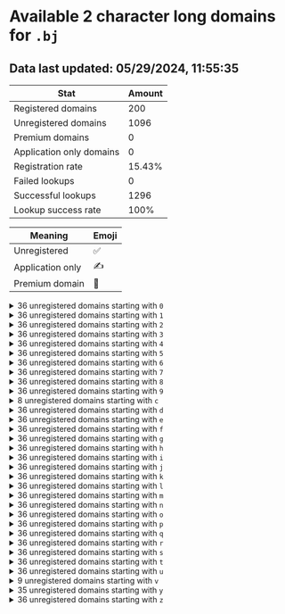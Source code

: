# Available 2 character long domains for `.bj`

## Data last updated: 05/29/2024, 11:55:35

|Stat|Amount|
|--|--|
|Registered domains|200|
|Unregistered domains|1096|
|Premium domains|0|
|Application only domains|0|
|Registration rate|15.43%|
|Failed lookups|0|
|Successful lookups|1296|
|Lookup success rate|100%|


|Meaning|Emoji|
|--|--|
|Unregistered|:white_check_mark:|
|Application only|:writing_hand:|
|Premium domain|:gem:|

<details>
<summary>36 unregistered domains starting with <bold><code>0</code></bold></summary>

|Type|Domain|
|--|--|
|:white_check_mark:|`00.bj`|
|:white_check_mark:|`01.bj`|
|:white_check_mark:|`02.bj`|
|:white_check_mark:|`03.bj`|
|:white_check_mark:|`04.bj`|
|:white_check_mark:|`05.bj`|
|:white_check_mark:|`06.bj`|
|:white_check_mark:|`07.bj`|
|:white_check_mark:|`08.bj`|
|:white_check_mark:|`09.bj`|
|:white_check_mark:|`0a.bj`|
|:white_check_mark:|`0b.bj`|
|:white_check_mark:|`0c.bj`|
|:white_check_mark:|`0d.bj`|
|:white_check_mark:|`0e.bj`|
|:white_check_mark:|`0f.bj`|
|:white_check_mark:|`0g.bj`|
|:white_check_mark:|`0h.bj`|
|:white_check_mark:|`0i.bj`|
|:white_check_mark:|`0j.bj`|
|:white_check_mark:|`0k.bj`|
|:white_check_mark:|`0l.bj`|
|:white_check_mark:|`0m.bj`|
|:white_check_mark:|`0n.bj`|
|:white_check_mark:|`0o.bj`|
|:white_check_mark:|`0p.bj`|
|:white_check_mark:|`0q.bj`|
|:white_check_mark:|`0r.bj`|
|:white_check_mark:|`0s.bj`|
|:white_check_mark:|`0t.bj`|
|:white_check_mark:|`0u.bj`|
|:white_check_mark:|`0v.bj`|
|:white_check_mark:|`0w.bj`|
|:white_check_mark:|`0x.bj`|
|:white_check_mark:|`0y.bj`|
|:white_check_mark:|`0z.bj`|
</details>
<details>
<summary>36 unregistered domains starting with <bold><code>1</code></bold></summary>

|Type|Domain|
|--|--|
|:white_check_mark:|`10.bj`|
|:white_check_mark:|`11.bj`|
|:white_check_mark:|`12.bj`|
|:white_check_mark:|`13.bj`|
|:white_check_mark:|`14.bj`|
|:white_check_mark:|`15.bj`|
|:white_check_mark:|`16.bj`|
|:white_check_mark:|`17.bj`|
|:white_check_mark:|`18.bj`|
|:white_check_mark:|`19.bj`|
|:white_check_mark:|`1a.bj`|
|:white_check_mark:|`1b.bj`|
|:white_check_mark:|`1c.bj`|
|:white_check_mark:|`1d.bj`|
|:white_check_mark:|`1e.bj`|
|:white_check_mark:|`1f.bj`|
|:white_check_mark:|`1g.bj`|
|:white_check_mark:|`1h.bj`|
|:white_check_mark:|`1i.bj`|
|:white_check_mark:|`1j.bj`|
|:white_check_mark:|`1k.bj`|
|:white_check_mark:|`1l.bj`|
|:white_check_mark:|`1m.bj`|
|:white_check_mark:|`1n.bj`|
|:white_check_mark:|`1o.bj`|
|:white_check_mark:|`1p.bj`|
|:white_check_mark:|`1q.bj`|
|:white_check_mark:|`1r.bj`|
|:white_check_mark:|`1s.bj`|
|:white_check_mark:|`1t.bj`|
|:white_check_mark:|`1u.bj`|
|:white_check_mark:|`1v.bj`|
|:white_check_mark:|`1w.bj`|
|:white_check_mark:|`1x.bj`|
|:white_check_mark:|`1y.bj`|
|:white_check_mark:|`1z.bj`|
</details>
<details>
<summary>36 unregistered domains starting with <bold><code>2</code></bold></summary>

|Type|Domain|
|--|--|
|:white_check_mark:|`20.bj`|
|:white_check_mark:|`21.bj`|
|:white_check_mark:|`22.bj`|
|:white_check_mark:|`23.bj`|
|:white_check_mark:|`24.bj`|
|:white_check_mark:|`25.bj`|
|:white_check_mark:|`26.bj`|
|:white_check_mark:|`27.bj`|
|:white_check_mark:|`28.bj`|
|:white_check_mark:|`29.bj`|
|:white_check_mark:|`2a.bj`|
|:white_check_mark:|`2b.bj`|
|:white_check_mark:|`2c.bj`|
|:white_check_mark:|`2d.bj`|
|:white_check_mark:|`2e.bj`|
|:white_check_mark:|`2f.bj`|
|:white_check_mark:|`2g.bj`|
|:white_check_mark:|`2h.bj`|
|:white_check_mark:|`2i.bj`|
|:white_check_mark:|`2j.bj`|
|:white_check_mark:|`2k.bj`|
|:white_check_mark:|`2l.bj`|
|:white_check_mark:|`2m.bj`|
|:white_check_mark:|`2n.bj`|
|:white_check_mark:|`2o.bj`|
|:white_check_mark:|`2p.bj`|
|:white_check_mark:|`2q.bj`|
|:white_check_mark:|`2r.bj`|
|:white_check_mark:|`2s.bj`|
|:white_check_mark:|`2t.bj`|
|:white_check_mark:|`2u.bj`|
|:white_check_mark:|`2v.bj`|
|:white_check_mark:|`2w.bj`|
|:white_check_mark:|`2x.bj`|
|:white_check_mark:|`2y.bj`|
|:white_check_mark:|`2z.bj`|
</details>
<details>
<summary>36 unregistered domains starting with <bold><code>3</code></bold></summary>

|Type|Domain|
|--|--|
|:white_check_mark:|`30.bj`|
|:white_check_mark:|`31.bj`|
|:white_check_mark:|`32.bj`|
|:white_check_mark:|`33.bj`|
|:white_check_mark:|`34.bj`|
|:white_check_mark:|`35.bj`|
|:white_check_mark:|`36.bj`|
|:white_check_mark:|`37.bj`|
|:white_check_mark:|`38.bj`|
|:white_check_mark:|`39.bj`|
|:white_check_mark:|`3a.bj`|
|:white_check_mark:|`3b.bj`|
|:white_check_mark:|`3c.bj`|
|:white_check_mark:|`3d.bj`|
|:white_check_mark:|`3e.bj`|
|:white_check_mark:|`3f.bj`|
|:white_check_mark:|`3g.bj`|
|:white_check_mark:|`3h.bj`|
|:white_check_mark:|`3i.bj`|
|:white_check_mark:|`3j.bj`|
|:white_check_mark:|`3k.bj`|
|:white_check_mark:|`3l.bj`|
|:white_check_mark:|`3m.bj`|
|:white_check_mark:|`3n.bj`|
|:white_check_mark:|`3o.bj`|
|:white_check_mark:|`3p.bj`|
|:white_check_mark:|`3q.bj`|
|:white_check_mark:|`3r.bj`|
|:white_check_mark:|`3s.bj`|
|:white_check_mark:|`3t.bj`|
|:white_check_mark:|`3u.bj`|
|:white_check_mark:|`3v.bj`|
|:white_check_mark:|`3w.bj`|
|:white_check_mark:|`3x.bj`|
|:white_check_mark:|`3y.bj`|
|:white_check_mark:|`3z.bj`|
</details>
<details>
<summary>36 unregistered domains starting with <bold><code>4</code></bold></summary>

|Type|Domain|
|--|--|
|:white_check_mark:|`40.bj`|
|:white_check_mark:|`41.bj`|
|:white_check_mark:|`42.bj`|
|:white_check_mark:|`43.bj`|
|:white_check_mark:|`44.bj`|
|:white_check_mark:|`45.bj`|
|:white_check_mark:|`46.bj`|
|:white_check_mark:|`47.bj`|
|:white_check_mark:|`48.bj`|
|:white_check_mark:|`49.bj`|
|:white_check_mark:|`4a.bj`|
|:white_check_mark:|`4b.bj`|
|:white_check_mark:|`4c.bj`|
|:white_check_mark:|`4d.bj`|
|:white_check_mark:|`4e.bj`|
|:white_check_mark:|`4f.bj`|
|:white_check_mark:|`4g.bj`|
|:white_check_mark:|`4h.bj`|
|:white_check_mark:|`4i.bj`|
|:white_check_mark:|`4j.bj`|
|:white_check_mark:|`4k.bj`|
|:white_check_mark:|`4l.bj`|
|:white_check_mark:|`4m.bj`|
|:white_check_mark:|`4n.bj`|
|:white_check_mark:|`4o.bj`|
|:white_check_mark:|`4p.bj`|
|:white_check_mark:|`4q.bj`|
|:white_check_mark:|`4r.bj`|
|:white_check_mark:|`4s.bj`|
|:white_check_mark:|`4t.bj`|
|:white_check_mark:|`4u.bj`|
|:white_check_mark:|`4v.bj`|
|:white_check_mark:|`4w.bj`|
|:white_check_mark:|`4x.bj`|
|:white_check_mark:|`4y.bj`|
|:white_check_mark:|`4z.bj`|
</details>
<details>
<summary>36 unregistered domains starting with <bold><code>5</code></bold></summary>

|Type|Domain|
|--|--|
|:white_check_mark:|`50.bj`|
|:white_check_mark:|`51.bj`|
|:white_check_mark:|`52.bj`|
|:white_check_mark:|`53.bj`|
|:white_check_mark:|`54.bj`|
|:white_check_mark:|`55.bj`|
|:white_check_mark:|`56.bj`|
|:white_check_mark:|`57.bj`|
|:white_check_mark:|`58.bj`|
|:white_check_mark:|`59.bj`|
|:white_check_mark:|`5a.bj`|
|:white_check_mark:|`5b.bj`|
|:white_check_mark:|`5c.bj`|
|:white_check_mark:|`5d.bj`|
|:white_check_mark:|`5e.bj`|
|:white_check_mark:|`5f.bj`|
|:white_check_mark:|`5g.bj`|
|:white_check_mark:|`5h.bj`|
|:white_check_mark:|`5i.bj`|
|:white_check_mark:|`5j.bj`|
|:white_check_mark:|`5k.bj`|
|:white_check_mark:|`5l.bj`|
|:white_check_mark:|`5m.bj`|
|:white_check_mark:|`5n.bj`|
|:white_check_mark:|`5o.bj`|
|:white_check_mark:|`5p.bj`|
|:white_check_mark:|`5q.bj`|
|:white_check_mark:|`5r.bj`|
|:white_check_mark:|`5s.bj`|
|:white_check_mark:|`5t.bj`|
|:white_check_mark:|`5u.bj`|
|:white_check_mark:|`5v.bj`|
|:white_check_mark:|`5w.bj`|
|:white_check_mark:|`5x.bj`|
|:white_check_mark:|`5y.bj`|
|:white_check_mark:|`5z.bj`|
</details>
<details>
<summary>36 unregistered domains starting with <bold><code>6</code></bold></summary>

|Type|Domain|
|--|--|
|:white_check_mark:|`60.bj`|
|:white_check_mark:|`61.bj`|
|:white_check_mark:|`62.bj`|
|:white_check_mark:|`63.bj`|
|:white_check_mark:|`64.bj`|
|:white_check_mark:|`65.bj`|
|:white_check_mark:|`66.bj`|
|:white_check_mark:|`67.bj`|
|:white_check_mark:|`68.bj`|
|:white_check_mark:|`69.bj`|
|:white_check_mark:|`6a.bj`|
|:white_check_mark:|`6b.bj`|
|:white_check_mark:|`6c.bj`|
|:white_check_mark:|`6d.bj`|
|:white_check_mark:|`6e.bj`|
|:white_check_mark:|`6f.bj`|
|:white_check_mark:|`6g.bj`|
|:white_check_mark:|`6h.bj`|
|:white_check_mark:|`6i.bj`|
|:white_check_mark:|`6j.bj`|
|:white_check_mark:|`6k.bj`|
|:white_check_mark:|`6l.bj`|
|:white_check_mark:|`6m.bj`|
|:white_check_mark:|`6n.bj`|
|:white_check_mark:|`6o.bj`|
|:white_check_mark:|`6p.bj`|
|:white_check_mark:|`6q.bj`|
|:white_check_mark:|`6r.bj`|
|:white_check_mark:|`6s.bj`|
|:white_check_mark:|`6t.bj`|
|:white_check_mark:|`6u.bj`|
|:white_check_mark:|`6v.bj`|
|:white_check_mark:|`6w.bj`|
|:white_check_mark:|`6x.bj`|
|:white_check_mark:|`6y.bj`|
|:white_check_mark:|`6z.bj`|
</details>
<details>
<summary>36 unregistered domains starting with <bold><code>7</code></bold></summary>

|Type|Domain|
|--|--|
|:white_check_mark:|`70.bj`|
|:white_check_mark:|`71.bj`|
|:white_check_mark:|`72.bj`|
|:white_check_mark:|`73.bj`|
|:white_check_mark:|`74.bj`|
|:white_check_mark:|`75.bj`|
|:white_check_mark:|`76.bj`|
|:white_check_mark:|`77.bj`|
|:white_check_mark:|`78.bj`|
|:white_check_mark:|`79.bj`|
|:white_check_mark:|`7a.bj`|
|:white_check_mark:|`7b.bj`|
|:white_check_mark:|`7c.bj`|
|:white_check_mark:|`7d.bj`|
|:white_check_mark:|`7e.bj`|
|:white_check_mark:|`7f.bj`|
|:white_check_mark:|`7g.bj`|
|:white_check_mark:|`7h.bj`|
|:white_check_mark:|`7i.bj`|
|:white_check_mark:|`7j.bj`|
|:white_check_mark:|`7k.bj`|
|:white_check_mark:|`7l.bj`|
|:white_check_mark:|`7m.bj`|
|:white_check_mark:|`7n.bj`|
|:white_check_mark:|`7o.bj`|
|:white_check_mark:|`7p.bj`|
|:white_check_mark:|`7q.bj`|
|:white_check_mark:|`7r.bj`|
|:white_check_mark:|`7s.bj`|
|:white_check_mark:|`7t.bj`|
|:white_check_mark:|`7u.bj`|
|:white_check_mark:|`7v.bj`|
|:white_check_mark:|`7w.bj`|
|:white_check_mark:|`7x.bj`|
|:white_check_mark:|`7y.bj`|
|:white_check_mark:|`7z.bj`|
</details>
<details>
<summary>36 unregistered domains starting with <bold><code>8</code></bold></summary>

|Type|Domain|
|--|--|
|:white_check_mark:|`80.bj`|
|:white_check_mark:|`81.bj`|
|:white_check_mark:|`82.bj`|
|:white_check_mark:|`83.bj`|
|:white_check_mark:|`84.bj`|
|:white_check_mark:|`85.bj`|
|:white_check_mark:|`86.bj`|
|:white_check_mark:|`87.bj`|
|:white_check_mark:|`88.bj`|
|:white_check_mark:|`89.bj`|
|:white_check_mark:|`8a.bj`|
|:white_check_mark:|`8b.bj`|
|:white_check_mark:|`8c.bj`|
|:white_check_mark:|`8d.bj`|
|:white_check_mark:|`8e.bj`|
|:white_check_mark:|`8f.bj`|
|:white_check_mark:|`8g.bj`|
|:white_check_mark:|`8h.bj`|
|:white_check_mark:|`8i.bj`|
|:white_check_mark:|`8j.bj`|
|:white_check_mark:|`8k.bj`|
|:white_check_mark:|`8l.bj`|
|:white_check_mark:|`8m.bj`|
|:white_check_mark:|`8n.bj`|
|:white_check_mark:|`8o.bj`|
|:white_check_mark:|`8p.bj`|
|:white_check_mark:|`8q.bj`|
|:white_check_mark:|`8r.bj`|
|:white_check_mark:|`8s.bj`|
|:white_check_mark:|`8t.bj`|
|:white_check_mark:|`8u.bj`|
|:white_check_mark:|`8v.bj`|
|:white_check_mark:|`8w.bj`|
|:white_check_mark:|`8x.bj`|
|:white_check_mark:|`8y.bj`|
|:white_check_mark:|`8z.bj`|
</details>
<details>
<summary>36 unregistered domains starting with <bold><code>9</code></bold></summary>

|Type|Domain|
|--|--|
|:white_check_mark:|`90.bj`|
|:white_check_mark:|`91.bj`|
|:white_check_mark:|`92.bj`|
|:white_check_mark:|`93.bj`|
|:white_check_mark:|`94.bj`|
|:white_check_mark:|`95.bj`|
|:white_check_mark:|`96.bj`|
|:white_check_mark:|`97.bj`|
|:white_check_mark:|`98.bj`|
|:white_check_mark:|`99.bj`|
|:white_check_mark:|`9a.bj`|
|:white_check_mark:|`9b.bj`|
|:white_check_mark:|`9c.bj`|
|:white_check_mark:|`9d.bj`|
|:white_check_mark:|`9e.bj`|
|:white_check_mark:|`9f.bj`|
|:white_check_mark:|`9g.bj`|
|:white_check_mark:|`9h.bj`|
|:white_check_mark:|`9i.bj`|
|:white_check_mark:|`9j.bj`|
|:white_check_mark:|`9k.bj`|
|:white_check_mark:|`9l.bj`|
|:white_check_mark:|`9m.bj`|
|:white_check_mark:|`9n.bj`|
|:white_check_mark:|`9o.bj`|
|:white_check_mark:|`9p.bj`|
|:white_check_mark:|`9q.bj`|
|:white_check_mark:|`9r.bj`|
|:white_check_mark:|`9s.bj`|
|:white_check_mark:|`9t.bj`|
|:white_check_mark:|`9u.bj`|
|:white_check_mark:|`9v.bj`|
|:white_check_mark:|`9w.bj`|
|:white_check_mark:|`9x.bj`|
|:white_check_mark:|`9y.bj`|
|:white_check_mark:|`9z.bj`|
</details>
<details>
<summary>8 unregistered domains starting with <bold><code>c</code></bold></summary>

|Type|Domain|
|--|--|
|:white_check_mark:|`c2.bj`|
|:white_check_mark:|`c3.bj`|
|:white_check_mark:|`c4.bj`|
|:white_check_mark:|`c5.bj`|
|:white_check_mark:|`c6.bj`|
|:white_check_mark:|`c7.bj`|
|:white_check_mark:|`c8.bj`|
|:white_check_mark:|`c9.bj`|
</details>
<details>
<summary>36 unregistered domains starting with <bold><code>d</code></bold></summary>

|Type|Domain|
|--|--|
|:white_check_mark:|`d0.bj`|
|:white_check_mark:|`d1.bj`|
|:white_check_mark:|`d2.bj`|
|:white_check_mark:|`d3.bj`|
|:white_check_mark:|`d4.bj`|
|:white_check_mark:|`d5.bj`|
|:white_check_mark:|`d6.bj`|
|:white_check_mark:|`d7.bj`|
|:white_check_mark:|`d8.bj`|
|:white_check_mark:|`d9.bj`|
|:white_check_mark:|`da.bj`|
|:white_check_mark:|`db.bj`|
|:white_check_mark:|`dc.bj`|
|:white_check_mark:|`dd.bj`|
|:white_check_mark:|`de.bj`|
|:white_check_mark:|`df.bj`|
|:white_check_mark:|`dg.bj`|
|:white_check_mark:|`dh.bj`|
|:white_check_mark:|`di.bj`|
|:white_check_mark:|`dj.bj`|
|:white_check_mark:|`dk.bj`|
|:white_check_mark:|`dl.bj`|
|:white_check_mark:|`dm.bj`|
|:white_check_mark:|`dn.bj`|
|:white_check_mark:|`do.bj`|
|:white_check_mark:|`dp.bj`|
|:white_check_mark:|`dq.bj`|
|:white_check_mark:|`dr.bj`|
|:white_check_mark:|`ds.bj`|
|:white_check_mark:|`dt.bj`|
|:white_check_mark:|`du.bj`|
|:white_check_mark:|`dv.bj`|
|:white_check_mark:|`dw.bj`|
|:white_check_mark:|`dx.bj`|
|:white_check_mark:|`dy.bj`|
|:white_check_mark:|`dz.bj`|
</details>
<details>
<summary>36 unregistered domains starting with <bold><code>e</code></bold></summary>

|Type|Domain|
|--|--|
|:white_check_mark:|`e0.bj`|
|:white_check_mark:|`e1.bj`|
|:white_check_mark:|`e2.bj`|
|:white_check_mark:|`e3.bj`|
|:white_check_mark:|`e4.bj`|
|:white_check_mark:|`e5.bj`|
|:white_check_mark:|`e6.bj`|
|:white_check_mark:|`e7.bj`|
|:white_check_mark:|`e8.bj`|
|:white_check_mark:|`e9.bj`|
|:white_check_mark:|`ea.bj`|
|:white_check_mark:|`eb.bj`|
|:white_check_mark:|`ec.bj`|
|:white_check_mark:|`ed.bj`|
|:white_check_mark:|`ee.bj`|
|:white_check_mark:|`ef.bj`|
|:white_check_mark:|`eg.bj`|
|:white_check_mark:|`eh.bj`|
|:white_check_mark:|`ei.bj`|
|:white_check_mark:|`ej.bj`|
|:white_check_mark:|`ek.bj`|
|:white_check_mark:|`el.bj`|
|:white_check_mark:|`em.bj`|
|:white_check_mark:|`en.bj`|
|:white_check_mark:|`eo.bj`|
|:white_check_mark:|`ep.bj`|
|:white_check_mark:|`eq.bj`|
|:white_check_mark:|`er.bj`|
|:white_check_mark:|`es.bj`|
|:white_check_mark:|`et.bj`|
|:white_check_mark:|`eu.bj`|
|:white_check_mark:|`ev.bj`|
|:white_check_mark:|`ew.bj`|
|:white_check_mark:|`ex.bj`|
|:white_check_mark:|`ey.bj`|
|:white_check_mark:|`ez.bj`|
</details>
<details>
<summary>36 unregistered domains starting with <bold><code>f</code></bold></summary>

|Type|Domain|
|--|--|
|:white_check_mark:|`f0.bj`|
|:white_check_mark:|`f1.bj`|
|:white_check_mark:|`f2.bj`|
|:white_check_mark:|`f3.bj`|
|:white_check_mark:|`f4.bj`|
|:white_check_mark:|`f5.bj`|
|:white_check_mark:|`f6.bj`|
|:white_check_mark:|`f7.bj`|
|:white_check_mark:|`f8.bj`|
|:white_check_mark:|`f9.bj`|
|:white_check_mark:|`fa.bj`|
|:white_check_mark:|`fb.bj`|
|:white_check_mark:|`fc.bj`|
|:white_check_mark:|`fd.bj`|
|:white_check_mark:|`fe.bj`|
|:white_check_mark:|`ff.bj`|
|:white_check_mark:|`fg.bj`|
|:white_check_mark:|`fh.bj`|
|:white_check_mark:|`fi.bj`|
|:white_check_mark:|`fj.bj`|
|:white_check_mark:|`fk.bj`|
|:white_check_mark:|`fl.bj`|
|:white_check_mark:|`fm.bj`|
|:white_check_mark:|`fn.bj`|
|:white_check_mark:|`fo.bj`|
|:white_check_mark:|`fp.bj`|
|:white_check_mark:|`fq.bj`|
|:white_check_mark:|`fr.bj`|
|:white_check_mark:|`fs.bj`|
|:white_check_mark:|`ft.bj`|
|:white_check_mark:|`fu.bj`|
|:white_check_mark:|`fv.bj`|
|:white_check_mark:|`fw.bj`|
|:white_check_mark:|`fx.bj`|
|:white_check_mark:|`fy.bj`|
|:white_check_mark:|`fz.bj`|
</details>
<details>
<summary>36 unregistered domains starting with <bold><code>g</code></bold></summary>

|Type|Domain|
|--|--|
|:white_check_mark:|`g0.bj`|
|:white_check_mark:|`g1.bj`|
|:white_check_mark:|`g2.bj`|
|:white_check_mark:|`g3.bj`|
|:white_check_mark:|`g4.bj`|
|:white_check_mark:|`g5.bj`|
|:white_check_mark:|`g6.bj`|
|:white_check_mark:|`g7.bj`|
|:white_check_mark:|`g8.bj`|
|:white_check_mark:|`g9.bj`|
|:white_check_mark:|`ga.bj`|
|:white_check_mark:|`gb.bj`|
|:white_check_mark:|`gc.bj`|
|:white_check_mark:|`gd.bj`|
|:white_check_mark:|`ge.bj`|
|:white_check_mark:|`gf.bj`|
|:white_check_mark:|`gg.bj`|
|:white_check_mark:|`gh.bj`|
|:white_check_mark:|`gi.bj`|
|:white_check_mark:|`gj.bj`|
|:white_check_mark:|`gk.bj`|
|:white_check_mark:|`gl.bj`|
|:white_check_mark:|`gm.bj`|
|:white_check_mark:|`gn.bj`|
|:white_check_mark:|`go.bj`|
|:white_check_mark:|`gp.bj`|
|:white_check_mark:|`gq.bj`|
|:white_check_mark:|`gr.bj`|
|:white_check_mark:|`gs.bj`|
|:white_check_mark:|`gt.bj`|
|:white_check_mark:|`gu.bj`|
|:white_check_mark:|`gv.bj`|
|:white_check_mark:|`gw.bj`|
|:white_check_mark:|`gx.bj`|
|:white_check_mark:|`gy.bj`|
|:white_check_mark:|`gz.bj`|
</details>
<details>
<summary>36 unregistered domains starting with <bold><code>h</code></bold></summary>

|Type|Domain|
|--|--|
|:white_check_mark:|`h0.bj`|
|:white_check_mark:|`h1.bj`|
|:white_check_mark:|`h2.bj`|
|:white_check_mark:|`h3.bj`|
|:white_check_mark:|`h4.bj`|
|:white_check_mark:|`h5.bj`|
|:white_check_mark:|`h6.bj`|
|:white_check_mark:|`h7.bj`|
|:white_check_mark:|`h8.bj`|
|:white_check_mark:|`h9.bj`|
|:white_check_mark:|`ha.bj`|
|:white_check_mark:|`hb.bj`|
|:white_check_mark:|`hc.bj`|
|:white_check_mark:|`hd.bj`|
|:white_check_mark:|`he.bj`|
|:white_check_mark:|`hf.bj`|
|:white_check_mark:|`hg.bj`|
|:white_check_mark:|`hh.bj`|
|:white_check_mark:|`hi.bj`|
|:white_check_mark:|`hj.bj`|
|:white_check_mark:|`hk.bj`|
|:white_check_mark:|`hl.bj`|
|:white_check_mark:|`hm.bj`|
|:white_check_mark:|`hn.bj`|
|:white_check_mark:|`ho.bj`|
|:white_check_mark:|`hp.bj`|
|:white_check_mark:|`hq.bj`|
|:white_check_mark:|`hr.bj`|
|:white_check_mark:|`hs.bj`|
|:white_check_mark:|`ht.bj`|
|:white_check_mark:|`hu.bj`|
|:white_check_mark:|`hv.bj`|
|:white_check_mark:|`hw.bj`|
|:white_check_mark:|`hx.bj`|
|:white_check_mark:|`hy.bj`|
|:white_check_mark:|`hz.bj`|
</details>
<details>
<summary>36 unregistered domains starting with <bold><code>i</code></bold></summary>

|Type|Domain|
|--|--|
|:white_check_mark:|`i0.bj`|
|:white_check_mark:|`i1.bj`|
|:white_check_mark:|`i2.bj`|
|:white_check_mark:|`i3.bj`|
|:white_check_mark:|`i4.bj`|
|:white_check_mark:|`i5.bj`|
|:white_check_mark:|`i6.bj`|
|:white_check_mark:|`i7.bj`|
|:white_check_mark:|`i8.bj`|
|:white_check_mark:|`i9.bj`|
|:white_check_mark:|`ia.bj`|
|:white_check_mark:|`ib.bj`|
|:white_check_mark:|`ic.bj`|
|:white_check_mark:|`id.bj`|
|:white_check_mark:|`ie.bj`|
|:white_check_mark:|`if.bj`|
|:white_check_mark:|`ig.bj`|
|:white_check_mark:|`ih.bj`|
|:white_check_mark:|`ii.bj`|
|:white_check_mark:|`ij.bj`|
|:white_check_mark:|`ik.bj`|
|:white_check_mark:|`il.bj`|
|:white_check_mark:|`im.bj`|
|:white_check_mark:|`in.bj`|
|:white_check_mark:|`io.bj`|
|:white_check_mark:|`ip.bj`|
|:white_check_mark:|`iq.bj`|
|:white_check_mark:|`ir.bj`|
|:white_check_mark:|`is.bj`|
|:white_check_mark:|`it.bj`|
|:white_check_mark:|`iu.bj`|
|:white_check_mark:|`iv.bj`|
|:white_check_mark:|`iw.bj`|
|:white_check_mark:|`ix.bj`|
|:white_check_mark:|`iy.bj`|
|:white_check_mark:|`iz.bj`|
</details>
<details>
<summary>36 unregistered domains starting with <bold><code>j</code></bold></summary>

|Type|Domain|
|--|--|
|:white_check_mark:|`j0.bj`|
|:white_check_mark:|`j1.bj`|
|:white_check_mark:|`j2.bj`|
|:white_check_mark:|`j3.bj`|
|:white_check_mark:|`j4.bj`|
|:white_check_mark:|`j5.bj`|
|:white_check_mark:|`j6.bj`|
|:white_check_mark:|`j7.bj`|
|:white_check_mark:|`j8.bj`|
|:white_check_mark:|`j9.bj`|
|:white_check_mark:|`ja.bj`|
|:white_check_mark:|`jb.bj`|
|:white_check_mark:|`jc.bj`|
|:white_check_mark:|`jd.bj`|
|:white_check_mark:|`je.bj`|
|:white_check_mark:|`jf.bj`|
|:white_check_mark:|`jg.bj`|
|:white_check_mark:|`jh.bj`|
|:white_check_mark:|`ji.bj`|
|:white_check_mark:|`jj.bj`|
|:white_check_mark:|`jk.bj`|
|:white_check_mark:|`jl.bj`|
|:white_check_mark:|`jm.bj`|
|:white_check_mark:|`jn.bj`|
|:white_check_mark:|`jo.bj`|
|:white_check_mark:|`jp.bj`|
|:white_check_mark:|`jq.bj`|
|:white_check_mark:|`jr.bj`|
|:white_check_mark:|`js.bj`|
|:white_check_mark:|`jt.bj`|
|:white_check_mark:|`ju.bj`|
|:white_check_mark:|`jv.bj`|
|:white_check_mark:|`jw.bj`|
|:white_check_mark:|`jx.bj`|
|:white_check_mark:|`jy.bj`|
|:white_check_mark:|`jz.bj`|
</details>
<details>
<summary>36 unregistered domains starting with <bold><code>k</code></bold></summary>

|Type|Domain|
|--|--|
|:white_check_mark:|`k0.bj`|
|:white_check_mark:|`k1.bj`|
|:white_check_mark:|`k2.bj`|
|:white_check_mark:|`k3.bj`|
|:white_check_mark:|`k4.bj`|
|:white_check_mark:|`k5.bj`|
|:white_check_mark:|`k6.bj`|
|:white_check_mark:|`k7.bj`|
|:white_check_mark:|`k8.bj`|
|:white_check_mark:|`k9.bj`|
|:white_check_mark:|`ka.bj`|
|:white_check_mark:|`kb.bj`|
|:white_check_mark:|`kc.bj`|
|:white_check_mark:|`kd.bj`|
|:white_check_mark:|`ke.bj`|
|:white_check_mark:|`kf.bj`|
|:white_check_mark:|`kg.bj`|
|:white_check_mark:|`kh.bj`|
|:white_check_mark:|`ki.bj`|
|:white_check_mark:|`kj.bj`|
|:white_check_mark:|`kk.bj`|
|:white_check_mark:|`kl.bj`|
|:white_check_mark:|`km.bj`|
|:white_check_mark:|`kn.bj`|
|:white_check_mark:|`ko.bj`|
|:white_check_mark:|`kp.bj`|
|:white_check_mark:|`kq.bj`|
|:white_check_mark:|`kr.bj`|
|:white_check_mark:|`ks.bj`|
|:white_check_mark:|`kt.bj`|
|:white_check_mark:|`ku.bj`|
|:white_check_mark:|`kv.bj`|
|:white_check_mark:|`kw.bj`|
|:white_check_mark:|`kx.bj`|
|:white_check_mark:|`ky.bj`|
|:white_check_mark:|`kz.bj`|
</details>
<details>
<summary>36 unregistered domains starting with <bold><code>l</code></bold></summary>

|Type|Domain|
|--|--|
|:white_check_mark:|`l0.bj`|
|:white_check_mark:|`l1.bj`|
|:white_check_mark:|`l2.bj`|
|:white_check_mark:|`l3.bj`|
|:white_check_mark:|`l4.bj`|
|:white_check_mark:|`l5.bj`|
|:white_check_mark:|`l6.bj`|
|:white_check_mark:|`l7.bj`|
|:white_check_mark:|`l8.bj`|
|:white_check_mark:|`l9.bj`|
|:white_check_mark:|`la.bj`|
|:white_check_mark:|`lb.bj`|
|:white_check_mark:|`lc.bj`|
|:white_check_mark:|`ld.bj`|
|:white_check_mark:|`le.bj`|
|:white_check_mark:|`lf.bj`|
|:white_check_mark:|`lg.bj`|
|:white_check_mark:|`lh.bj`|
|:white_check_mark:|`li.bj`|
|:white_check_mark:|`lj.bj`|
|:white_check_mark:|`lk.bj`|
|:white_check_mark:|`ll.bj`|
|:white_check_mark:|`lm.bj`|
|:white_check_mark:|`ln.bj`|
|:white_check_mark:|`lo.bj`|
|:white_check_mark:|`lp.bj`|
|:white_check_mark:|`lq.bj`|
|:white_check_mark:|`lr.bj`|
|:white_check_mark:|`ls.bj`|
|:white_check_mark:|`lt.bj`|
|:white_check_mark:|`lu.bj`|
|:white_check_mark:|`lv.bj`|
|:white_check_mark:|`lw.bj`|
|:white_check_mark:|`lx.bj`|
|:white_check_mark:|`ly.bj`|
|:white_check_mark:|`lz.bj`|
</details>
<details>
<summary>36 unregistered domains starting with <bold><code>m</code></bold></summary>

|Type|Domain|
|--|--|
|:white_check_mark:|`m0.bj`|
|:white_check_mark:|`m1.bj`|
|:white_check_mark:|`m2.bj`|
|:white_check_mark:|`m3.bj`|
|:white_check_mark:|`m4.bj`|
|:white_check_mark:|`m5.bj`|
|:white_check_mark:|`m6.bj`|
|:white_check_mark:|`m7.bj`|
|:white_check_mark:|`m8.bj`|
|:white_check_mark:|`m9.bj`|
|:white_check_mark:|`ma.bj`|
|:white_check_mark:|`mb.bj`|
|:white_check_mark:|`mc.bj`|
|:white_check_mark:|`md.bj`|
|:white_check_mark:|`me.bj`|
|:white_check_mark:|`mf.bj`|
|:white_check_mark:|`mg.bj`|
|:white_check_mark:|`mh.bj`|
|:white_check_mark:|`mi.bj`|
|:white_check_mark:|`mj.bj`|
|:white_check_mark:|`mk.bj`|
|:white_check_mark:|`ml.bj`|
|:white_check_mark:|`mm.bj`|
|:white_check_mark:|`mn.bj`|
|:white_check_mark:|`mo.bj`|
|:white_check_mark:|`mp.bj`|
|:white_check_mark:|`mq.bj`|
|:white_check_mark:|`mr.bj`|
|:white_check_mark:|`ms.bj`|
|:white_check_mark:|`mt.bj`|
|:white_check_mark:|`mu.bj`|
|:white_check_mark:|`mv.bj`|
|:white_check_mark:|`mw.bj`|
|:white_check_mark:|`mx.bj`|
|:white_check_mark:|`my.bj`|
|:white_check_mark:|`mz.bj`|
</details>
<details>
<summary>36 unregistered domains starting with <bold><code>n</code></bold></summary>

|Type|Domain|
|--|--|
|:white_check_mark:|`n0.bj`|
|:white_check_mark:|`n1.bj`|
|:white_check_mark:|`n2.bj`|
|:white_check_mark:|`n3.bj`|
|:white_check_mark:|`n4.bj`|
|:white_check_mark:|`n5.bj`|
|:white_check_mark:|`n6.bj`|
|:white_check_mark:|`n7.bj`|
|:white_check_mark:|`n8.bj`|
|:white_check_mark:|`n9.bj`|
|:white_check_mark:|`na.bj`|
|:white_check_mark:|`nb.bj`|
|:white_check_mark:|`nc.bj`|
|:white_check_mark:|`nd.bj`|
|:white_check_mark:|`ne.bj`|
|:white_check_mark:|`nf.bj`|
|:white_check_mark:|`ng.bj`|
|:white_check_mark:|`nh.bj`|
|:white_check_mark:|`ni.bj`|
|:white_check_mark:|`nj.bj`|
|:white_check_mark:|`nk.bj`|
|:white_check_mark:|`nl.bj`|
|:white_check_mark:|`nm.bj`|
|:white_check_mark:|`nn.bj`|
|:white_check_mark:|`no.bj`|
|:white_check_mark:|`np.bj`|
|:white_check_mark:|`nq.bj`|
|:white_check_mark:|`nr.bj`|
|:white_check_mark:|`ns.bj`|
|:white_check_mark:|`nt.bj`|
|:white_check_mark:|`nu.bj`|
|:white_check_mark:|`nv.bj`|
|:white_check_mark:|`nw.bj`|
|:white_check_mark:|`nx.bj`|
|:white_check_mark:|`ny.bj`|
|:white_check_mark:|`nz.bj`|
</details>
<details>
<summary>36 unregistered domains starting with <bold><code>o</code></bold></summary>

|Type|Domain|
|--|--|
|:white_check_mark:|`o0.bj`|
|:white_check_mark:|`o1.bj`|
|:white_check_mark:|`o2.bj`|
|:white_check_mark:|`o3.bj`|
|:white_check_mark:|`o4.bj`|
|:white_check_mark:|`o5.bj`|
|:white_check_mark:|`o6.bj`|
|:white_check_mark:|`o7.bj`|
|:white_check_mark:|`o8.bj`|
|:white_check_mark:|`o9.bj`|
|:white_check_mark:|`oa.bj`|
|:white_check_mark:|`ob.bj`|
|:white_check_mark:|`oc.bj`|
|:white_check_mark:|`od.bj`|
|:white_check_mark:|`oe.bj`|
|:white_check_mark:|`of.bj`|
|:white_check_mark:|`og.bj`|
|:white_check_mark:|`oh.bj`|
|:white_check_mark:|`oi.bj`|
|:white_check_mark:|`oj.bj`|
|:white_check_mark:|`ok.bj`|
|:white_check_mark:|`ol.bj`|
|:white_check_mark:|`om.bj`|
|:white_check_mark:|`on.bj`|
|:white_check_mark:|`oo.bj`|
|:white_check_mark:|`op.bj`|
|:white_check_mark:|`oq.bj`|
|:white_check_mark:|`or.bj`|
|:white_check_mark:|`os.bj`|
|:white_check_mark:|`ot.bj`|
|:white_check_mark:|`ou.bj`|
|:white_check_mark:|`ov.bj`|
|:white_check_mark:|`ow.bj`|
|:white_check_mark:|`ox.bj`|
|:white_check_mark:|`oy.bj`|
|:white_check_mark:|`oz.bj`|
</details>
<details>
<summary>36 unregistered domains starting with <bold><code>p</code></bold></summary>

|Type|Domain|
|--|--|
|:white_check_mark:|`p0.bj`|
|:white_check_mark:|`p1.bj`|
|:white_check_mark:|`p2.bj`|
|:white_check_mark:|`p3.bj`|
|:white_check_mark:|`p4.bj`|
|:white_check_mark:|`p5.bj`|
|:white_check_mark:|`p6.bj`|
|:white_check_mark:|`p7.bj`|
|:white_check_mark:|`p8.bj`|
|:white_check_mark:|`p9.bj`|
|:white_check_mark:|`pa.bj`|
|:white_check_mark:|`pb.bj`|
|:white_check_mark:|`pc.bj`|
|:white_check_mark:|`pd.bj`|
|:white_check_mark:|`pe.bj`|
|:white_check_mark:|`pf.bj`|
|:white_check_mark:|`pg.bj`|
|:white_check_mark:|`ph.bj`|
|:white_check_mark:|`pi.bj`|
|:white_check_mark:|`pj.bj`|
|:white_check_mark:|`pk.bj`|
|:white_check_mark:|`pl.bj`|
|:white_check_mark:|`pm.bj`|
|:white_check_mark:|`pn.bj`|
|:white_check_mark:|`po.bj`|
|:white_check_mark:|`pp.bj`|
|:white_check_mark:|`pq.bj`|
|:white_check_mark:|`pr.bj`|
|:white_check_mark:|`ps.bj`|
|:white_check_mark:|`pt.bj`|
|:white_check_mark:|`pu.bj`|
|:white_check_mark:|`pv.bj`|
|:white_check_mark:|`pw.bj`|
|:white_check_mark:|`px.bj`|
|:white_check_mark:|`py.bj`|
|:white_check_mark:|`pz.bj`|
</details>
<details>
<summary>36 unregistered domains starting with <bold><code>q</code></bold></summary>

|Type|Domain|
|--|--|
|:white_check_mark:|`q0.bj`|
|:white_check_mark:|`q1.bj`|
|:white_check_mark:|`q2.bj`|
|:white_check_mark:|`q3.bj`|
|:white_check_mark:|`q4.bj`|
|:white_check_mark:|`q5.bj`|
|:white_check_mark:|`q6.bj`|
|:white_check_mark:|`q7.bj`|
|:white_check_mark:|`q8.bj`|
|:white_check_mark:|`q9.bj`|
|:white_check_mark:|`qa.bj`|
|:white_check_mark:|`qb.bj`|
|:white_check_mark:|`qc.bj`|
|:white_check_mark:|`qd.bj`|
|:white_check_mark:|`qe.bj`|
|:white_check_mark:|`qf.bj`|
|:white_check_mark:|`qg.bj`|
|:white_check_mark:|`qh.bj`|
|:white_check_mark:|`qi.bj`|
|:white_check_mark:|`qj.bj`|
|:white_check_mark:|`qk.bj`|
|:white_check_mark:|`ql.bj`|
|:white_check_mark:|`qm.bj`|
|:white_check_mark:|`qn.bj`|
|:white_check_mark:|`qo.bj`|
|:white_check_mark:|`qp.bj`|
|:white_check_mark:|`qq.bj`|
|:white_check_mark:|`qr.bj`|
|:white_check_mark:|`qs.bj`|
|:white_check_mark:|`qt.bj`|
|:white_check_mark:|`qu.bj`|
|:white_check_mark:|`qv.bj`|
|:white_check_mark:|`qw.bj`|
|:white_check_mark:|`qx.bj`|
|:white_check_mark:|`qy.bj`|
|:white_check_mark:|`qz.bj`|
</details>
<details>
<summary>36 unregistered domains starting with <bold><code>r</code></bold></summary>

|Type|Domain|
|--|--|
|:white_check_mark:|`r0.bj`|
|:white_check_mark:|`r1.bj`|
|:white_check_mark:|`r2.bj`|
|:white_check_mark:|`r3.bj`|
|:white_check_mark:|`r4.bj`|
|:white_check_mark:|`r5.bj`|
|:white_check_mark:|`r6.bj`|
|:white_check_mark:|`r7.bj`|
|:white_check_mark:|`r8.bj`|
|:white_check_mark:|`r9.bj`|
|:white_check_mark:|`ra.bj`|
|:white_check_mark:|`rb.bj`|
|:white_check_mark:|`rc.bj`|
|:white_check_mark:|`rd.bj`|
|:white_check_mark:|`re.bj`|
|:white_check_mark:|`rf.bj`|
|:white_check_mark:|`rg.bj`|
|:white_check_mark:|`rh.bj`|
|:white_check_mark:|`ri.bj`|
|:white_check_mark:|`rj.bj`|
|:white_check_mark:|`rk.bj`|
|:white_check_mark:|`rl.bj`|
|:white_check_mark:|`rm.bj`|
|:white_check_mark:|`rn.bj`|
|:white_check_mark:|`ro.bj`|
|:white_check_mark:|`rp.bj`|
|:white_check_mark:|`rq.bj`|
|:white_check_mark:|`rr.bj`|
|:white_check_mark:|`rs.bj`|
|:white_check_mark:|`rt.bj`|
|:white_check_mark:|`ru.bj`|
|:white_check_mark:|`rv.bj`|
|:white_check_mark:|`rw.bj`|
|:white_check_mark:|`rx.bj`|
|:white_check_mark:|`ry.bj`|
|:white_check_mark:|`rz.bj`|
</details>
<details>
<summary>36 unregistered domains starting with <bold><code>s</code></bold></summary>

|Type|Domain|
|--|--|
|:white_check_mark:|`s0.bj`|
|:white_check_mark:|`s1.bj`|
|:white_check_mark:|`s2.bj`|
|:white_check_mark:|`s3.bj`|
|:white_check_mark:|`s4.bj`|
|:white_check_mark:|`s5.bj`|
|:white_check_mark:|`s6.bj`|
|:white_check_mark:|`s7.bj`|
|:white_check_mark:|`s8.bj`|
|:white_check_mark:|`s9.bj`|
|:white_check_mark:|`sa.bj`|
|:white_check_mark:|`sb.bj`|
|:white_check_mark:|`sc.bj`|
|:white_check_mark:|`sd.bj`|
|:white_check_mark:|`se.bj`|
|:white_check_mark:|`sf.bj`|
|:white_check_mark:|`sg.bj`|
|:white_check_mark:|`sh.bj`|
|:white_check_mark:|`si.bj`|
|:white_check_mark:|`sj.bj`|
|:white_check_mark:|`sk.bj`|
|:white_check_mark:|`sl.bj`|
|:white_check_mark:|`sm.bj`|
|:white_check_mark:|`sn.bj`|
|:white_check_mark:|`so.bj`|
|:white_check_mark:|`sp.bj`|
|:white_check_mark:|`sq.bj`|
|:white_check_mark:|`sr.bj`|
|:white_check_mark:|`ss.bj`|
|:white_check_mark:|`st.bj`|
|:white_check_mark:|`su.bj`|
|:white_check_mark:|`sv.bj`|
|:white_check_mark:|`sw.bj`|
|:white_check_mark:|`sx.bj`|
|:white_check_mark:|`sy.bj`|
|:white_check_mark:|`sz.bj`|
</details>
<details>
<summary>36 unregistered domains starting with <bold><code>t</code></bold></summary>

|Type|Domain|
|--|--|
|:white_check_mark:|`t0.bj`|
|:white_check_mark:|`t1.bj`|
|:white_check_mark:|`t2.bj`|
|:white_check_mark:|`t3.bj`|
|:white_check_mark:|`t4.bj`|
|:white_check_mark:|`t5.bj`|
|:white_check_mark:|`t6.bj`|
|:white_check_mark:|`t7.bj`|
|:white_check_mark:|`t8.bj`|
|:white_check_mark:|`t9.bj`|
|:white_check_mark:|`ta.bj`|
|:white_check_mark:|`tb.bj`|
|:white_check_mark:|`tc.bj`|
|:white_check_mark:|`td.bj`|
|:white_check_mark:|`te.bj`|
|:white_check_mark:|`tf.bj`|
|:white_check_mark:|`tg.bj`|
|:white_check_mark:|`th.bj`|
|:white_check_mark:|`ti.bj`|
|:white_check_mark:|`tj.bj`|
|:white_check_mark:|`tk.bj`|
|:white_check_mark:|`tl.bj`|
|:white_check_mark:|`tm.bj`|
|:white_check_mark:|`tn.bj`|
|:white_check_mark:|`to.bj`|
|:white_check_mark:|`tp.bj`|
|:white_check_mark:|`tq.bj`|
|:white_check_mark:|`tr.bj`|
|:white_check_mark:|`ts.bj`|
|:white_check_mark:|`tt.bj`|
|:white_check_mark:|`tu.bj`|
|:white_check_mark:|`tv.bj`|
|:white_check_mark:|`tw.bj`|
|:white_check_mark:|`tx.bj`|
|:white_check_mark:|`ty.bj`|
|:white_check_mark:|`tz.bj`|
</details>
<details>
<summary>36 unregistered domains starting with <bold><code>u</code></bold></summary>

|Type|Domain|
|--|--|
|:white_check_mark:|`u0.bj`|
|:white_check_mark:|`u1.bj`|
|:white_check_mark:|`u2.bj`|
|:white_check_mark:|`u3.bj`|
|:white_check_mark:|`u4.bj`|
|:white_check_mark:|`u5.bj`|
|:white_check_mark:|`u6.bj`|
|:white_check_mark:|`u7.bj`|
|:white_check_mark:|`u8.bj`|
|:white_check_mark:|`u9.bj`|
|:white_check_mark:|`ua.bj`|
|:white_check_mark:|`ub.bj`|
|:white_check_mark:|`uc.bj`|
|:white_check_mark:|`ud.bj`|
|:white_check_mark:|`ue.bj`|
|:white_check_mark:|`uf.bj`|
|:white_check_mark:|`ug.bj`|
|:white_check_mark:|`uh.bj`|
|:white_check_mark:|`ui.bj`|
|:white_check_mark:|`uj.bj`|
|:white_check_mark:|`uk.bj`|
|:white_check_mark:|`ul.bj`|
|:white_check_mark:|`um.bj`|
|:white_check_mark:|`un.bj`|
|:white_check_mark:|`uo.bj`|
|:white_check_mark:|`up.bj`|
|:white_check_mark:|`uq.bj`|
|:white_check_mark:|`ur.bj`|
|:white_check_mark:|`us.bj`|
|:white_check_mark:|`ut.bj`|
|:white_check_mark:|`uu.bj`|
|:white_check_mark:|`uv.bj`|
|:white_check_mark:|`uw.bj`|
|:white_check_mark:|`ux.bj`|
|:white_check_mark:|`uy.bj`|
|:white_check_mark:|`uz.bj`|
</details>
<details>
<summary>9 unregistered domains starting with <bold><code>v</code></bold></summary>

|Type|Domain|
|--|--|
|:white_check_mark:|`va.bj`|
|:white_check_mark:|`vb.bj`|
|:white_check_mark:|`vc.bj`|
|:white_check_mark:|`vd.bj`|
|:white_check_mark:|`ve.bj`|
|:white_check_mark:|`vf.bj`|
|:white_check_mark:|`vg.bj`|
|:white_check_mark:|`vh.bj`|
|:white_check_mark:|`vi.bj`|
</details>
<details>
<summary>35 unregistered domains starting with <bold><code>y</code></bold></summary>

|Type|Domain|
|--|--|
|:white_check_mark:|`y0.bj`|
|:white_check_mark:|`y1.bj`|
|:white_check_mark:|`y2.bj`|
|:white_check_mark:|`y3.bj`|
|:white_check_mark:|`y4.bj`|
|:white_check_mark:|`y5.bj`|
|:white_check_mark:|`y6.bj`|
|:white_check_mark:|`y7.bj`|
|:white_check_mark:|`y8.bj`|
|:white_check_mark:|`y9.bj`|
|:white_check_mark:|`yb.bj`|
|:white_check_mark:|`yc.bj`|
|:white_check_mark:|`yd.bj`|
|:white_check_mark:|`ye.bj`|
|:white_check_mark:|`yf.bj`|
|:white_check_mark:|`yg.bj`|
|:white_check_mark:|`yh.bj`|
|:white_check_mark:|`yi.bj`|
|:white_check_mark:|`yj.bj`|
|:white_check_mark:|`yk.bj`|
|:white_check_mark:|`yl.bj`|
|:white_check_mark:|`ym.bj`|
|:white_check_mark:|`yn.bj`|
|:white_check_mark:|`yo.bj`|
|:white_check_mark:|`yp.bj`|
|:white_check_mark:|`yq.bj`|
|:white_check_mark:|`yr.bj`|
|:white_check_mark:|`ys.bj`|
|:white_check_mark:|`yt.bj`|
|:white_check_mark:|`yu.bj`|
|:white_check_mark:|`yv.bj`|
|:white_check_mark:|`yw.bj`|
|:white_check_mark:|`yx.bj`|
|:white_check_mark:|`yy.bj`|
|:white_check_mark:|`yz.bj`|
</details>
<details>
<summary>36 unregistered domains starting with <bold><code>z</code></bold></summary>

|Type|Domain|
|--|--|
|:white_check_mark:|`z0.bj`|
|:white_check_mark:|`z1.bj`|
|:white_check_mark:|`z2.bj`|
|:white_check_mark:|`z3.bj`|
|:white_check_mark:|`z4.bj`|
|:white_check_mark:|`z5.bj`|
|:white_check_mark:|`z6.bj`|
|:white_check_mark:|`z7.bj`|
|:white_check_mark:|`z8.bj`|
|:white_check_mark:|`z9.bj`|
|:white_check_mark:|`za.bj`|
|:white_check_mark:|`zb.bj`|
|:white_check_mark:|`zc.bj`|
|:white_check_mark:|`zd.bj`|
|:white_check_mark:|`ze.bj`|
|:white_check_mark:|`zf.bj`|
|:white_check_mark:|`zg.bj`|
|:white_check_mark:|`zh.bj`|
|:white_check_mark:|`zi.bj`|
|:white_check_mark:|`zj.bj`|
|:white_check_mark:|`zk.bj`|
|:white_check_mark:|`zl.bj`|
|:white_check_mark:|`zm.bj`|
|:white_check_mark:|`zn.bj`|
|:white_check_mark:|`zo.bj`|
|:white_check_mark:|`zp.bj`|
|:white_check_mark:|`zq.bj`|
|:white_check_mark:|`zr.bj`|
|:white_check_mark:|`zs.bj`|
|:white_check_mark:|`zt.bj`|
|:white_check_mark:|`zu.bj`|
|:white_check_mark:|`zv.bj`|
|:white_check_mark:|`zw.bj`|
|:white_check_mark:|`zx.bj`|
|:white_check_mark:|`zy.bj`|
|:white_check_mark:|`zz.bj`|
</details>